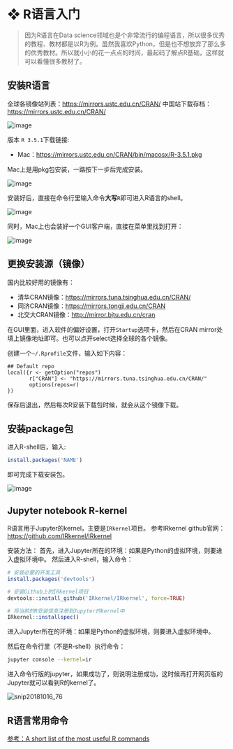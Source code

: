 # ❖ R语言入门

> 因为R语言在Data science领域也是个非常流行的编程语言，所以很多优秀的教程、教材都是以R为例。虽然我喜欢Python，但是也不想放弃了那么多的优秀教材。所以就小小的花一点点的时间，最起码了解点R基础，这样就可以看懂很多教材了。

## 安装R语言

全球各镜像站列表：https://mirrors.ustc.edu.cn/CRAN/
中国站下载存档：https://mirrors.ustc.edu.cn/CRAN/

![image](https://user-images.githubusercontent.com/14041622/47010100-afc0f180-d170-11e8-8475-2b98cdc9e40e.png)


版本 `R 3.5.1`下载链接:
- Mac：https://mirrors.ustc.edu.cn/CRAN/bin/macosx/R-3.5.1.pkg

Mac上是用pkg包安装，一路按下一步后完成安装。

![image](https://user-images.githubusercontent.com/14041622/47010257-0e866b00-d171-11e8-96d8-10f670ee7447.png)

安装好后，直接在命令行里输入命令**大写**`R`即可进入R语言的shell。

![image](https://user-images.githubusercontent.com/14041622/47010209-f1519c80-d170-11e8-937e-4ec5fd8dd588.png)

同时，Mac上也会装好一个GUI客户端，直接在菜单里找到打开：

![image](https://user-images.githubusercontent.com/14041622/47010378-5f965f00-d171-11e8-8663-5054fe800573.png)


## 更换安装源（镜像）
国内比较好用的镜像有：
- 清华CRAN镜像：https://mirrors.tuna.tsinghua.edu.cn/CRAN/
- 同济CRAN镜像：https://mirrors.tongji.edu.cn/CRAN
- 北交大CRAN镜像：http://mirror.bjtu.edu.cn/cran

在GUI里面，进入软件的偏好设置，打开`Startup`选项卡，然后在CRAN mirror处填上镜像地址即可。也可以点开select选择全球的各个镜像。

创建一个`~/.Rprofile`文件，输入如下内容：
```
## Default repo
local({r <- getOption("repos")
       r["CRAN"] <- "https://mirrors.tuna.tsinghua.edu.cn/CRAN/" 
       options(repos=r)
})
```
保存后退出，然后每次R安装下载包时候，就会从这个镜像下载。


## 安装package包
进入R-shell后，输入:
```r
install.packages('NAME')
```
即可完成下载安装包。

![image](https://user-images.githubusercontent.com/14041622/47012042-e9482b80-d175-11e8-8e8b-989cf799bc66.png)


## Jupyter notebook R-kernel
R语言用于Jupyter的kernel，主要是`IRkernel`项目。
参考IRkernel github官网：https://github.com/IRkernel/IRkernel

安装方法：
首先，进入Jupyter所在的环境：如果是Python的虚拟环境，则要进入虚拟环境中。
然后进入R-shell，输入命令：
```r
# 安装必要的开发工具
install.packages('devtools')

# 安装Github上的IRkernel项目
devtools::install_github('IRkernel/IRkernel', force=TRUE)

# 将当前的R安装信息注册到Jupyter的kernel中
IRkernel::installspec()
```

进入Jupyter所在的环境：如果是Python的虚拟环境，则要进入虚拟环境中。

然后在命令行里（不是R-shell）执行命令：
```sh
jupyter console --kernel=ir
```
进入命令行版的jupyter，如果成功了，则说明注册成功，这时候再打开网页版的Jupyter就可以看到R的kernel了。

![snip20181016_76](https://user-images.githubusercontent.com/14041622/47012985-3d540f80-d178-11e8-9b14-dfcb142e3d90.png)


## R语言常用命令

[参考：A short list of the most useful R commands](http://personality-project.org/r/r.commands.html)


